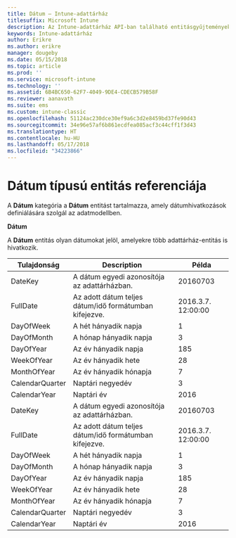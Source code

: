 ```yaml
---
title: Dátum – Intune-adattárház
titlesuffix: Microsoft Intune
description: Az Intune-adattárház API-ban található entitásgyűjtemények dátumkategóriájára vonatkozó referencia-témakör.
keywords: Intune-adattárház
author: Erikre
ms.author: erikre
manager: dougeby
ms.date: 05/15/2018
ms.topic: article
ms.prod: ''
ms.service: microsoft-intune
ms.technology: ''
ms.assetid: 6B4BC650-62F7-4049-9DE4-CDECB579B58F
ms.reviewer: aanavath
ms.suite: ems
ms.custom: intune-classic
ms.openlocfilehash: 51124ac230dce30ef9a6c3d2e8459bd37fe90d43
ms.sourcegitcommit: 34e96e57af6b861ecdfea085acf3c44cff1f3d43
ms.translationtype: HT
ms.contentlocale: hu-HU
ms.lasthandoff: 05/17/2018
ms.locfileid: "34223866"
---
```

# <a name="reference-for-date-entity"></a>Dátum típusú entitás referenciája

A **Dátum** kategória a **Dátum** entitást tartalmazza, amely dátumhivatkozások definiálására szolgál az adatmodellben.

**Dátum**

A **Dátum** entitás olyan dátumokat jelöl, amelyekre több adattárház-entitás is hivatkozik.


|    Tulajdonság     |                      Description                       |       Példa        |
|-----------------|--------------------------------------------------------|----------------------|
|     DateKey     | A dátum egyedi azonosítója az adattárházban. |       20160703       |
|    FullDate     |    Az adott dátum teljes dátum/idő formátumban kifejezve.     | 2016.3.7. 12:00:00 |
|    DayOfWeek    |                      A hét hányadik napja                       |          1           |
|   DayOfMonth    |                      A hónap hányadik napja                      |          3           |
|    DayOfYear    |                      Az év hányadik napja                       |         185          |
|   WeekOfYear    |                      Az év hányadik hete                      |          28          |
|   MonthOfYear   |                   Az év hányadik hónapja                    |          7           |
| CalendarQuarter |                    Naptári negyedév                    |          3           |
|  CalendarYear   |                     Naptári év                      |         2016         |
|     DateKey     | A dátum egyedi azonosítója az adattárházban. |       20160703       |
|    FullDate     |    Az adott dátum teljes dátum/idő formátumban kifejezve.     | 2016.3.7. 12:00:00 |
|    DayOfWeek    |                      A hét hányadik napja                       |          1           |
|   DayOfMonth    |                      A hónap hányadik napja                      |          3           |
|    DayOfYear    |                      Az év hányadik napja                       |         185          |
|   WeekOfYear    |                      Az év hányadik hete                      |          28          |
|   MonthOfYear   |                   Az év hányadik hónapja                    |          7           |
| CalendarQuarter |                    Naptári negyedév                    |          3           |
|  CalendarYear   |                     Naptári év                      |         2016         |

